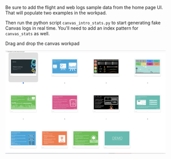 Be sure to add the flight and web logs sample data from the home page UI. That will populate two examples in the workpad.

Then run the python script `canvas_intro_stats.py` to start generating fake Canvas logs in real time. You'll need to add an index pattern for `canvas_stats` as well.

Drag and drop the canvas workpad

![screenshot](https://github.com/alexfrancoeur/elasticon_tour_2018_alexf/blob/master/datasets/canvas_intro/canvas_intro.png)
